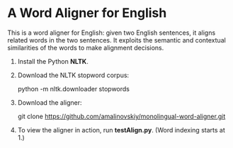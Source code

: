# A Word Aligner for English

This is a word aligner for English: given two English sentences, it aligns related words in the two sentences. It exploits the semantic and contextual similarities of the words to make alignment decisions.

1) Install the Python **NLTK**.  
2) Download the NLTK stopword corpus:  

	python -m nltk.downloader stopwords

3) Download the aligner:  

	  git clone https://github.com/amalinovskiy/monolingual-word-aligner.git  

4) To view the aligner in action, run **testAlign.py**. (Word indexing starts at 1.)
